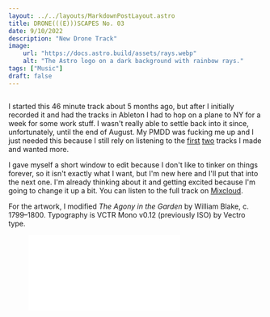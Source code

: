 ```yaml
---
layout: ../../layouts/MarkdownPostLayout.astro
title: DRONE(((E)))SCAPES No. 03
date: 9/10/2022
description: "New Drone Track"
image:
    url: "https://docs.astro.build/assets/rays.webp"
    alt: "The Astro logo on a dark background with rainbow rays."
tags: ["Music"]
draft: false
---
```


<img class="blog-post-image-lg" src="https://res.cloudinary.com/dzv7ytxjh/image/upload/f_auto,q_40/v1739406377/631ec7dc11a5acf44cc8f7b8_DRONE_E_SCAPES_03_ART_1_vwdosl.png" alt="">

I started this 46 minute track about 5 months ago, but after I initially recorded it and had the tracks in Ableton I had to hop on a plane to NY for a week for some work stuff. I wasn't really able to settle back into it since, unfortunately, until the end of August. My PMDD was fucking me up and I just needed this because I still rely on listening to the [first](https://www.mixcloud.com/aszaf/droneescapes/) [two](https://www.mixcloud.com/aszaf/droneescapes-no02/) tracks I made and wanted more. 

I gave myself a short window to edit because I don't like to tinker on things forever, so it isn't exactly what I want, but I'm new here and I'll put that into the next one. I'm already thinking about it and getting excited because I'm going to change it up a bit. You can listen to the full track on [Mixcloud](https://www.mixcloud.com/aszaf/droneescapes-no-03/).

For the artwork, I modified _The Agony in the Garden_ by William Blake, c. 1799–1800. Typography is VCTR Mono v0.12 (previously ISO) by Vectro type.


<figure id="" class="w-richtext-figure-type-video w-richtext-align-center" data-rt-type="video" data-rt-align="center" data-rt-max-width="" data-rt-max-height="8.625%" data-rt-dimensions="1280:120" data-page-url="https://www.mixcloud.com/aszaf/droneescapes-no-03/"><iframe allowfullscreen="true" frameborder="0" scrolling="no" src="//cdn.embedly.com/widgets/media.html?src=https%3A%2F%2Fwww.mixcloud.com%2Fwidget%2Fiframe%2F%3Ffeed%3Dhttps%253A%252F%252Fwww.mixcloud.com%252Faszaf%252Fdroneescapes-no-03%252F%26hide_cover%3D1&display_name=Mixcloud&url=https%3A%2F%2Fwww.mixcloud.com%2Faszaf%2Fdroneescapes-no-03%2F&key=c4e54deccf4d4ec997a64902e9a30300&type=text%2Fhtml&schema=mixcloud" title="Drone(((E)))Scapes No. 03"></iframe></figure>
